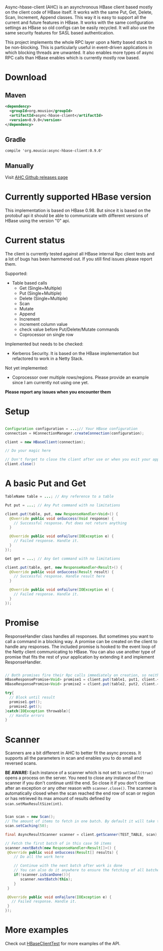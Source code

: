Async-hbase-client (AHC) is an asynchronous HBase client based mostly on the client code of HBase itself.
It works with the same Put, Get, Delete, Scan, Increment, Append classes. This way it is
 easy to support all the current and future features in HBase.
It works with the same configuration settings as HBase so old configs can be easily recycled. It will
also use the same security features for SASL based authentication.

This project implements the whole RPC layer upon a Netty based stack to be non-blocking. This is
particularly useful in event-driven applications in which blocking threads are unwanted. It also
enables more types of async RPC calls than HBase enables which is currently mostly row based.

# Download

## Maven
```xml
<dependency>
  <groupId>org.mousio</groupId>
  <artifactId>async-hbase-client</artifactId>
  <version>0.9.0</version>
</dependency>
```

## Gradle
```
compile 'org.mousio:async-hbase-client:0.9.0'
```

## Manually
Visit [AHC Github releases page](https://github.com/jurmous/async-hbase-client/releases)

# Currently supported HBase version

This implementation is based on HBase 0.98. But since it is based on the protobuf api it should be
able to communicate with different versions of HBase using the version "0" api.

# Current status

The client is currently tested against all HBase internal Rpc client tests and a lot of bugs has
been hammered out. If you still find issues please report them.

Supported:
* Table based calls
  * Get (Single+Multiple)
  * Put (Single+Multiple)
  * Delete (Single+Multiple)
  * Scan
  * Mutate
  * Append
  * Increment
  * increment column value
  * check value before Put/Delete/Mutate commands
  * Coprocessor on single row

Implemented but needs to be checked:
* Kerberos Security. It is based on the HBase implementation but refactored to work in a
Netty Stack.

Not yet implemented:
* Coprocessor over multiple rows/regions. Please provide an example since I am currently not using one yet.

**Please report any issues when you encounter them**

# Setup

```Java

Configuration configuration = ...;// Your HBase configuration
connection = HConnectionManager.createConnection(configuration);

client = new HBaseClient(connection);

// Do your magic here

// Don't forget to close the client after use or when you exit your application.
client.close()

```

# A basic Put and Get

```Java
TableName table = ...; // Any reference to a table

Put put = ...; // Any Put command with no limitations

client.put(table, put, new ResponseHandler<Void>() {
  @Override public void onSuccess(Void response) {
    // Successful response. Put does not return anything
  }

  @Override public void onFailure(IOException e) {
    // Failed response. Handle it.
  }
});

Get get = ...; // Any Get command with no limitations

client.put(table, get, new ResponseHandler<Result>() {
  @Override public void onSuccess(Result result) {
    // Successful response. Handle result here
  }

  @Override public void onFailure(IOException e) {
    // Failed response. Handle it.
  }
});

```

# Promise

ResponseHandler class handles all responses. But sometimes you want to call a command in a blocking
way. A promise can be created on the client to handle any responses. The included promise is hooked
to the event loop of the Netty client communicating to HBase. You can also use another type of promise
that fits the rest of your application by extending it and implement ResponseHandler.

```Java

// Both promises fire their Rpc calls immediately on creation, so neither is blocking the other.
HBaseResponsePromise<Void> promise1 = client.put(table1, put1, client.<Void>newPromise());
HBaseResponsePromise<Void> promise2 = client.put(table2, put2, client.<Void>newPromise());

try{
  // Block until result
  promise1.get();
  promise2.get();
}catch(IOException throwable){
  // Handle errors
}
```

# Scanner

Scanners are a bit different in AHC to better fit the async process. It supports all the parameters in
scan and enables you to do small and reversed scans.

**BE AWARE:** Each instance of a scanner which is not set to ```setSmall(true)``` opens a process on the server.
You need to close any instance of the scanner if you don't continue until the end. So close it if you don't
continue after an exception or any other reason with ```scanner.close()```. The scanner is automatically
closed when the scan reached the end row of scan or region or has retrieved its max amount of results
defined by ```scan.setMaxResultSize(int)```.

```Java

Scan scan = new Scan();
// The amount of items to fetch in one batch. By default it will take the HBase default which is 100.
scan.setCaching(50);

final AsyncResultScanner scanner = client.getScanner(TEST_TABLE, scan);

// Fetch the first batch of in this case 50 items
scanner.nextBatch(new ResponseHandler<Result[]>() {
 @Override public void onSuccess(Result[] results) {
    // Do all the work here

    // Continue with the next batch after work is done
    // You can also do it anywhere to ensure the fetching of all batches
    if(!scanner.isScanDone()){
       scanner.nextBatch(this);
    }
 }

 @Override public void onFailure(IOException e) {
   // Failed response. Handle it.
 }
});

```

# More examples

Check out [HBaseClientTest](https://github.com/jurmous/async-hbase-client/blob/master/src/test/java/mousio/hbase/async/HBaseClientTest.java)
for more examples of the API.